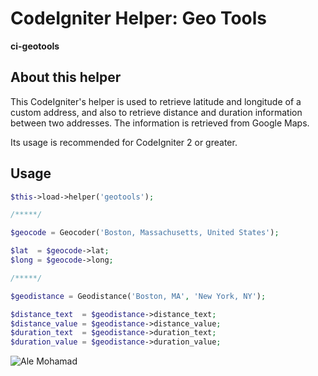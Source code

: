 # CodeIgniter Helper: Geo Tools

**ci-geotools**

## About this helper

This CodeIgniter's helper is used to retrieve latitude and longitude of a custom address, and also to retrieve distance and duration information between two addresses. The information is retrieved from Google Maps.  
  
Its usage is recommended for CodeIgniter 2 or greater.  

## Usage

```php
$this->load->helper('geotools');

/*****/

$geocode = Geocoder('Boston, Massachusetts, United States');

$lat  = $geocode->lat;
$long = $geocode->long;

/*****/

$geodistance = Geodistance('Boston, MA', 'New York, NY');

$distance_text  = $geodistance->distance_text;
$distance_value = $geodistance->distance_value;
$duration_text  = $geodistance->duration_text;
$duration_value = $geodistance->duration_value;
```

![Ale Mohamad](http://alemohamad.com/github/logo2012am.png)
